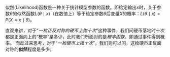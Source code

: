 似然(Likelihood)函数是一种关于统计模型参数的函数。即给定输出$x$时，关于参数$\theta$的似然函数$L(\theta \mid x)$（在数值上）等于给定参数$\theta$后变量$X$的概率：$L(\theta \mid x) = P(X = x \mid \theta)$。

直观来讲，对于“*一枚正反对称的硬币上抛十次*”这种事件，我们问硬币落地时十次都是正面向上的“概率”是多少，此时我们所面对的是*概率函数*。即通过事件得到概率。
而反过来思考，对于“*一枚硬币上抛十次*”，我们则可以问，这枚硬币正反面对称的**似然**程度是多少。